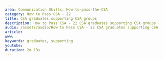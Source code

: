```yaml
---
area: Communication Skills, How-to-pass-the-CSA
category: How to Pass CSA - 22
title: CSA graduates supporting CSA groups
description: How to Pass CSA - 22 CSA graduates supporting CSA groups - Chris Marr
audio: /assets/audio/How to Pass CSA - 22 CSA graduates supportimg CSA groups - Chris Mann - MQ.mp3
article: 
www: 
keywords: graduates, supporting
youtube: 
duration: 2m 13s
--- 
```

